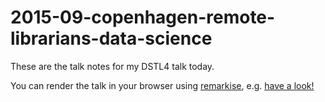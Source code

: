 # 2015-09-copenhagen-remote-librarians-data-science
These are the talk notes for my DSTL4 talk today.

You can render the talk in your browser using [remarkise](https://gnab.github.io/remark/), e.g. [have a look!](https://gnab.github.io/remark/?url=https%3A%2F%2Fraw.githubusercontent.com%2FIanMulvany%2F2015-09-copenhagen-remote-librarians-data-science%2Fmaster%2Fweb-science-capacity.html)
